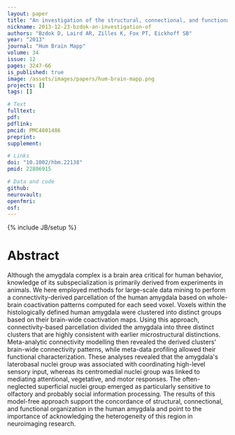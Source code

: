 ```yaml
---
layout: paper
title: "An investigation of the structural, connectional, and functional subspecialization in the human amygdala."
nickname: 2013-12-23-bzdok-an-investigation-of
authors: "Bzdok D, Laird AR, Zilles K, Fox PT, Eickhoff SB"
year: "2013"
journal: "Hum Brain Mapp"
volume: 34
issue: 12
pages: 3247-66
is_published: true
image: /assets/images/papers/hum-brain-mapp.png
projects: []
tags: []

# Text
fulltext:
pdf:
pdflink:
pmcid: PMC4801486
preprint:
supplement:

# Links
doi: "10.1002/hbm.22138"
pmid: 22806915

# Data and code
github:
neurovault:
openfmri:
osf:
---
```

{% include JB/setup %}

# Abstract

Although the amygdala complex is a brain area critical for human behavior, knowledge of its subspecialization is primarily derived from experiments in animals. We here employed methods for large-scale data mining to perform a connectivity-derived parcellation of the human amygdala based on whole-brain coactivation patterns computed for each seed voxel. Voxels within the histologically defined human amygdala were clustered into distinct groups based on their brain-wide coactivation maps. Using this approach, connectivity-based parcellation divided the amygdala into three distinct clusters that are highly consistent with earlier microstructural distinctions. Meta-analytic connectivity modelling then revealed the derived clusters' brain-wide connectivity patterns, while meta-data profiling allowed their functional characterization. These analyses revealed that the amygdala's laterobasal nuclei group was associated with coordinating high-level sensory input, whereas its centromedial nuclei group was linked to mediating attentional, vegetative, and motor responses. The often-neglected superficial nuclei group emerged as particularly sensitive to olfactory and probably social information processing. The results of this model-free approach support the concordance of structural, connectional, and functional organization in the human amygdala and point to the importance of acknowledging the heterogeneity of this region in neuroimaging research.
